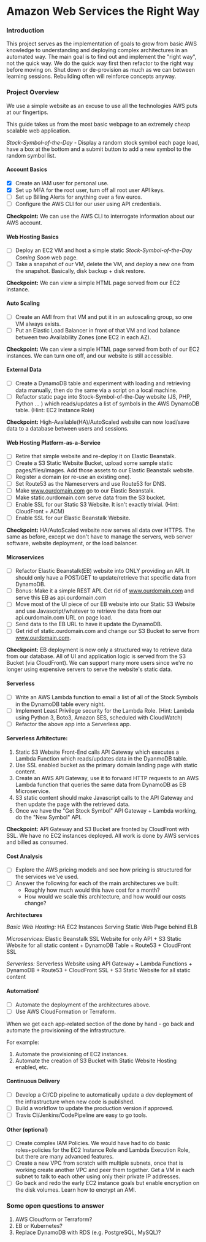 # Amazon Web Services the Right Way

### Introduction

This project serves as the implementation of goals to grow from basic AWS knowledge to understanding and deploying complex architectures in an automated way.
The main goal is to find out and implement the "right way", not the quick way. We do the quick way first then refactor to the right way before moving on.
Shut down or de-provision as much as we can between learning sessions. Rebuilding often will reinforce concepts anyway.

### Project Overview

We use a simple website as an excuse to use all the technologies AWS puts at our fingertips. 

This guide takes us from the most basic webpage to an extremely cheap scalable web application.

*Stock-Symbol-of-the-Day* - Display a random stock symbol each page load, have a box at the bottom and a submit button to add a new symbol to the random symbol list.

#### Account Basics

- [x] Create an IAM user for personal use.
- [x] Set up MFA for the root user, turn off all root user API keys.
- [ ] Set up Billing Alerts for anything over a few euros.
- [ ] Configure the AWS CLI for our user using API credentials.

**Checkpoint:** We can use the AWS CLI to interrogate information about our AWS account.

#### Web Hosting Basics

- [ ] Deploy an EC2 VM and host a simple static *Stock-Symbol-of-the-Day Coming Soon* web page.
- [ ] Take a snapshot of our VM, delete the VM, and deploy a new one from the snapshot. Basically, disk backup + disk restore.

**Checkpoint:** We can view a simple HTML page served from our EC2 instance.

#### Auto Scaling

- [ ] Create an AMI from that VM and put it in an autoscaling group, so one VM always exists.
- [ ] Put an Elastic Load Balancer in front of that VM and load balance between two Availability Zones (one EC2 in each AZ).

**Checkpoint:** We can view a simple HTML page served from both of our EC2 instances. We can turn one off, and our website is still accessible.


#### External Data

- [ ] Create a DynamoDB table and experiment with loading and retrieving data manually, then do the same via a script on a local machine.
- [ ] Refactor static page into Stock-Symbol-of-the-Day website (JS, PHP, Python ... ) which reads/updates a list of symbols in the AWS DynamoDB table. (Hint: EC2 Instance Role)

**Checkpoint:** High-Available(HA)/AutoScaled website can now load/save data to a database between users and sessions.


#### Web Hosting Platform-as-a-Service

- [ ] Retire that simple website and re-deploy it on Elastic Beanstalk.
- [ ] Create a S3 Static Website Bucket, upload some sample static pages/files/images. Add those assets to our Elastic Beanstalk website.
- [ ] Register a domain (or re-use an existing one). 
- [ ] Set Route53 as the Nameservers and use Route53 for DNS. 
- [ ] Make www.ourdomain.com go to our Elastic Beanstalk. 
- [ ] Make static.ourdomain.com serve data from the S3 bucket.
- [ ] Enable SSL for our Static S3 Website. It isn't exactly trivial. (Hint: CloudFront + ACM)
- [ ] Enable SSL for our Elastic Beanstalk Website.

**Checkpoint:** HA/AutoScaled website now serves all data over HTTPS. The same as before, except we don't have to manage the servers, web server software, website deployment, or the load balancer.


#### Microservices

- [ ] Refactor Elastic Beanstalk(EB) website into ONLY providing an API. It should only have a POST/GET to update/retrieve that specific data from DynamoDB. 
- [ ] Bonus: Make it a simple REST API. Get rid of www.ourdomain.com and serve this EB as api.ourdomain.com
- [ ] Move most of the UI piece of our EB website into our Static S3 Website and use Javascript/whatever to retrieve the data from our api.ourdomain.com URL on page load. 
- [ ] Send data to the EB URL to have it update the DynamoDB. 
- [ ] Get rid of static.ourdomain.com and change our S3 Bucket to serve from www.ourdomain.com.

**Checkpoint:** EB deployment is now only a structured way to retrieve data from our database. All of UI and application logic is served from the S3 Bucket (via CloudFront). 
We can support many more users since we're no longer using expensive servers to serve the website's static data.


#### Serverless

- [ ] Write an AWS Lambda function to email a list of all of the Stock Symbols in the DynamoDB table every night. 
- [ ] Implement Least Privilege security for the Lambda Role. (Hint: Lambda using Python 3, Boto3, Amazon SES, scheduled with CloudWatch)
- [ ] Refactor the above app into a Serverless app. 

#### Serverless Arhitecture: 
1. Static S3 Website Front-End calls API Gateway which executes a Lambda Function which reads/updates data in the DyanmoDB table.
2. Use SSL enabled bucket as the primary domain landing page with static content.
3. Create an AWS API Gateway, use it to forward HTTP requests to an AWS Lambda function that queries the same data from DynamoDB as EB Microservice.
4. S3 static content should make Javascript calls to the API Gateway and then update the page with the retrieved data.
5. Once we have the "Get Stock Symbol" API Gateway + Lambda working, do the "New Symbol" API.

**Checkpoint:** API Gateway and S3 Bucket are fronted by CloudFront with SSL. We have no EC2 instances deployed. All work is done by AWS services and billed as consumed.

#### Cost Analysis

- [ ] Explore the AWS pricing models and see how pricing is structured for the services we've used.
- [ ] Answer the following for each of the main architectures we built:
    - Roughly how much would this have cost for a month?
    - How would we scale this architecture, and how would our costs change?

**Architectures**

*Basic Web Hosting:* HA EC2 Instances Serving Static Web Page behind ELB

*Microservices:* Elastic Beanstalk SSL Website for only API + S3 Static Website for all static content + DynamoDB Table + Route53 + CloudFront SSL

*Serverless:* Serverless Website using API Gateway + Lambda Functions + DynamoDB + Route53 + CloudFront SSL + S3 Static Website for all static content


#### Automation!

- [ ] Automate the deployment of the architectures above. 
- [ ] Use AWS CloudFormation or Terraform.
 
When we get each app-related section of the done by hand - go back and automate the provisioning of the infrastructure. 

For example: 
1. Automate the provisioning of EC2 instances. 
2. Automate the creation of S3 Bucket with Static Website Hosting enabled, etc. 

#### Continuous Delivery

- [ ] Develop a CI/CD pipeline to automatically update a dev deployment of the infrastructure when new code is published.
- [ ] Build a workflow to update the production version if approved. 
- [ ] Travis CI/Jenkins/CodePipeline are easy to go tools.

#### Other (optional)

- [ ] Create complex IAM Policies. We would have had to do basic roles+policies for the EC2 Instance Role and Lambda Execution Role, but there are many advanced features.
- [ ] Create a new VPC from scratch with multiple subnets, once that is working create another VPC and peer them together. Get a VM in each subnet to talk to each other using only their private IP addresses.
- [ ] Go back and redo the early EC2 instance goals but enable encryption on the disk volumes. Learn how to encrypt an AMI.

### Some open questions to answer
1. AWS Cloudform or Terraform?
2. EB or Kubernetes?
3. Replace DynamoDB with RDS (e.g. PostgreSQL, MySQL)?

